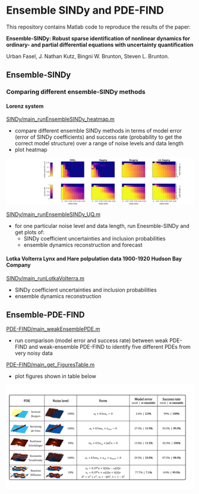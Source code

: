 # Ensemble SINDy and PDE-FIND
 
This repository contains Matlab code to reproduce the results of the paper:
  
**Ensemble-SINDy: Robust sparse identification of nonlinear dynamics for ordinary- and partial differential equations with uncertainty quantification**

Urban Fasel, J. Nathan Kutz, Bingni W. Brunton, Steven L. Brunton.  



## Ensemble-SINDy

### Comparing different ensemble-SINDy methods 

#### Lorenz system

[SINDy/main_runEnsembleSINDy_heatmap.m](SINDy/main_runEnsembleSINDy_heatmap.m)  
 * compare different ensemble SINDy methods in terms of model error (error of SINDy coefficients) and success rate (probability to get the correct model structure) over a range of noise levels and data length
 * plot heatmap
    
![ensembleSINDy_heatmap](/SINDy/Results/ensembleSINDy_heatmap.png)

    
[SINDy/main_runEnsembleSINDy_UQ.m](SINDy/main_runEnsembleSINDy_UQ.m)   
 * for one particular noise level and data length, run Enesmble-SINDy and get plots of:
    * SINDy coefficient uncertainties and inclusion probabilities
    * ensemble dynamics reconstruction and forecast 

#### Lotka Volterra Lynx and Hare polpulation data 1900-1920 Hudson Bay Company

[SINDy/main_runLotkaVolterra.m](SINDy/main_runLotkaVolterra.m)  
 * SINDy coefficient uncertainties and inclusion probabilities
 * ensemble dynamics reconstruction


## Ensemble-PDE-FIND

[PDE-FIND/main_weakEnsemblePDE.m](PDE-FIND/main_weakEnsemblePDE.m)  
 * run comparison (model error and success rate) between weak PDE-FIND and weak-ensemble PDE-FIND to identify five different PDEs from very noisy data

[PDE-FIND/main_get_FiguresTable.m](PDE-FIND/main_get_FiguresTable.m)  
 * plot figures shown in table below 


![table_ensemble-PDEFIND](/PDE-FIND/PlotsPaper/table_ensemble-PDEFIND.png)
